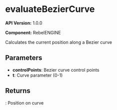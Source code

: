 # evaluateBezierCurve

**API Version:** 1.0.0

**Component:** RebelENGINE

Calculates the current position along a Bezier curve

## Parameters

- **controlPoints**: Bezier curve control points
- **t**: Curve parameter (0-1)

## Returns

: Position on curve

